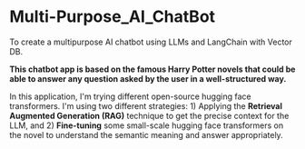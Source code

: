 # Multi-Purpose_AI_ChatBot
To create a multipurpose AI chatbot using LLMs and LangChain with Vector DB.

**This chatbot app is based on the famous Harry Potter novels that could be able to answer any question asked by the user in a well-structured way.**

In this application, I'm trying different open-source hugging face transformers. I'm using two different strategies: 1) Applying the **Retrieval Augmented Generation (RAG)** technique to get the precise context for the LLM, and 2) **Fine-tuning** some small-scale hugging face transformers on the novel to understand the semantic meaning and answer appropriately.
